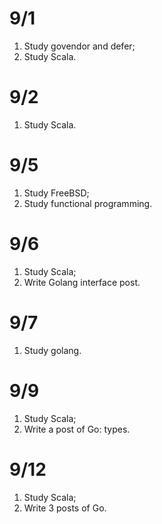 # 9/1
1. Study govendor and defer;
2. Study Scala.

# 9/2
1. Study Scala.

# 9/5
1. Study FreeBSD;
2. Study functional programming.

# 9/6
1. Study Scala;
2. Write Golang interface post.

# 9/7
1. Study golang.

# 9/9
1. Study Scala;
2. Write a post of Go: types.

# 9/12
1. Study Scala;
2. Write 3 posts of Go.
